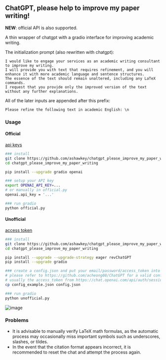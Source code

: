 ## ChatGPT, please help to improve my paper writing!

**NEW**: official API is also supported.

A thin wrapper of chatgpt with a gradio interface for improving academic writing.

The initialization prompt (also rewritten with chatgpt):
```
I would like to engage your services as an academic writing consultant to improve my writing. 
I will provide you with text that requires refinement, and you will enhance it with more academic language and sentence structures.
The essence of the text should remain unaltered, including any LaTeX commands. 
I request that you provide only the improved version of the text without any further explanations.
```

All of the later inputs are appended after this prefix:
```
Please refine the following text in academic English: \n
```



### Usage

#### Official
[api keys](https://platform.openai.com/account/api-keys)
```bash
### install
git clone https://github.com/ashawkey/chatgpt_please_improve_my_paper_writing.git
cd chatgpt_please_improve_my_paper_writing

pip install --upgrade gradio openai

### setup your API key 
export OPENAI_API_KEY=...
# or manually in official.py
openai.api_key = '...'

### run gradio
python official.py
```

#### Unofficial
[access token](https://chat.openai.com/api/auth/session)
```bash
### install
git clone https://github.com/ashawkey/chatgpt_please_improve_my_paper_writing.git
cd chatgpt_please_improve_my_paper_writing

pip install --upgrade --upgrade-strategy eager revChatGPT
pip install --upgrade gradio

### create a config.json and put your email/password/access_token into it.
# please refer to https://github.com/acheong08/ChatGPT for a valid config.
# usually the access_token from https://chat.openai.com/api/auth/session is enough.
cp config_example.json config.json

### run gradio
python unofficial.py
```

![image](https://user-images.githubusercontent.com/25863658/220972178-f9a343ac-04aa-4367-bd23-31402801b56b.png)

### Problems
* It is advisable to manually verify LaTeX math formulas, as the automatic process may occasionally miss important symbols such as underscores, slashes, or tildes. 
* In the event that the citation format appears incorrect, it is recommended to reset the chat and attempt the process again.
